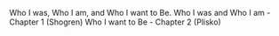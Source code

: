 Who I was, Who I am, and Who I want to Be.
Who I was and Who I am - Chapter 1 (Shogren)
Who I want to Be - Chapter 2 (Plisko)
